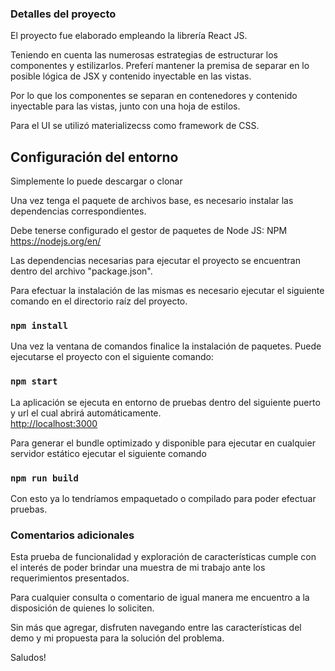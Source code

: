 ### Detalles del proyecto

El proyecto fue elaborado empleando la librería React JS.

Teniendo en cuenta las numerosas estrategias de estructurar los componentes y estilizarlos. Preferí mantener la premisa de separar en lo posible lógica de JSX y contenido inyectable en las vistas.

Por lo que los componentes se separan en contenedores y contenido inyectable para las vistas, junto con una hoja de estilos.

Para el UI se utilizó materializecss como framework de CSS.

## Configuración del entorno

Simplemente lo puede descargar o clonar

Una vez tenga el paquete de archivos base, es necesario instalar las dependencias correspondientes.

Debe tenerse configurado el gestor de paquetes de Node JS: NPM
https://nodejs.org/en/

Las dependencias necesarias para ejecutar el proyecto se encuentran dentro del archivo "package.json".

Para efectuar la instalación de las mismas es necesario ejecutar el siguiente comando en el directorio raíz del proyecto.

### `npm install`

Una vez la ventana de comandos finalice la instalación de paquetes. Puede ejecutarse el proyecto con el siguiente comando:

### `npm start`

La aplicación se ejecuta en entorno de pruebas dentro del siguiente puerto y url el cual abrirá automáticamente.<br>
[http://localhost:3000](http://localhost:3000)

Para generar el bundle optimizado y disponible para ejecutar en cualquier servidor estático ejecutar el siguiente comando 

### `npm run build`

Con esto ya lo tendríamos empaquetado o compilado para poder efectuar pruebas.

### Comentarios adicionales

Esta prueba de funcionalidad y exploración de características cumple con el interés de poder brindar una muestra de mi trabajo ante los requerimientos presentados.

Para cualquier consulta o comentario de igual manera me encuentro a la disposición de quienes lo soliciten.

Sin más que agregar, disfruten navegando entre las características del demo y mi propuesta para la solución del problema.

Saludos!
